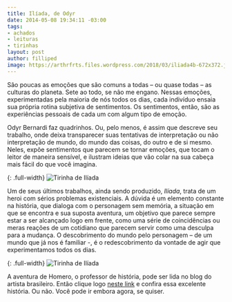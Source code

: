 ```yaml
---
title: Ilíada, de Odyr
date: 2014-05-08 19:34:11 -03:00
tags:
- achados
- leituras
- tirinhas
layout: post
author: filliped
image: https://arthrfrts.files.wordpress.com/2018/03/iliada4b-672x372.jpg
---
```


São poucas as emoções que são comuns a todas – ou quase todas – as culturas do planeta. Sete ao todo, se não me engano. Nessas emoções, experimentadas pela maioria de nós todos os dias, cada indivíduo ensaia sua própria rotina subjetiva de sentimentos. Os sentimentos, então, são as experiências pessoais de cada um com algum tipo de emoção.

Odyr Bernardi faz quadrinhos. Ou, pelo menos, é assim que descreve seu trabalho, onde deixa transparecer suas tentativas de interpretação ou não interpretação de mundo, do mundo das coisas, do outro e de si mesmo. Neles, expõe sentimentos que parecem se tornar emoções, que tocam o leitor de maneira sensível, e ilustram ideias que vão colar na sua cabeça mais fácil do que você imagina.

{: .full-width}
![Tirinha de Ilíada](https://arthrfrts.files.wordpress.com/2018/03/outrolado2.jpg)

Um de seus últimos trabalhos, ainda sendo produzido, _Ilíada_, trata de um heroi com sérios problemas existenciais. A dúvida é um elemento constante na história, que dialoga com o personagem sem memória, a situação em que se encontra e sua suposta aventura, um objetivo que parece sempre estar a ser alcançado logo em frente, como uma série de coincidências ou meras reações de um cotidiano que parecem servir como uma desculpa para a mudança. O descobrimento do mundo pelo personagem – de um mundo que já nos é familiar -, é o redescobrimento da vontade de agir que experimentamos todos os dias.

{: .full-width}
![Tirinha de Ilíada](https://arthrfrts.files.wordpress.com/2018/03/outrolado2.jpg)

A aventura de Homero, o professor de história, pode ser lida no blog do artista brasileiro. Então clique logo [neste link](http://odyr.wordpress.com/iliada/) e confira essa excelente história. Ou não. Você pode ir embora agora, se quiser.
